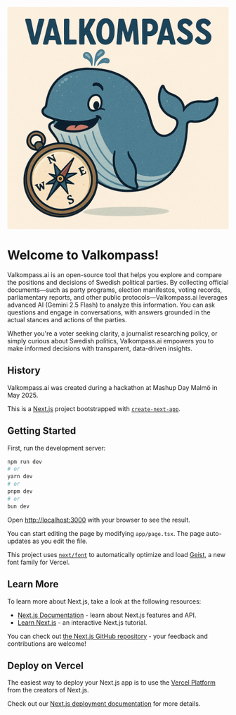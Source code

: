 ![Valkompass Logo](images/valkompass_image.png)

# Welcome to Valkompass!

Valkompass.ai is an open-source tool that helps you explore and compare the positions and decisions of Swedish political parties. By collecting official documents—such as party programs, election manifestos, voting records, parliamentary reports, and other public protocols—Valkompass.ai leverages advanced AI (Gemini 2.5 Flash) to analyze this information. You can ask questions and engage in conversations, with answers grounded in the actual stances and actions of the parties.

Whether you're a voter seeking clarity, a journalist researching policy, or simply curious about Swedish politics, Valkompass.ai empowers you to make informed decisions with transparent, data-driven insights.

## History
Valkompass.ai was created during a hackathon at Mashup Day Malmö in May 2025.

This is a [Next.js](https://nextjs.org) project bootstrapped with [`create-next-app`](https://nextjs.org/docs/app/api-reference/cli/create-next-app).

## Getting Started

First, run the development server:

```bash
npm run dev
# or
yarn dev
# or
pnpm dev
# or
bun dev
```

Open [http://localhost:3000](http://localhost:3000) with your browser to see the result.

You can start editing the page by modifying `app/page.tsx`. The page auto-updates as you edit the file.

This project uses [`next/font`](https://nextjs.org/docs/app/building-your-application/optimizing/fonts) to automatically optimize and load [Geist](https://vercel.com/font), a new font family for Vercel.

## Learn More

To learn more about Next.js, take a look at the following resources:

- [Next.js Documentation](https://nextjs.org/docs) - learn about Next.js features and API.
- [Learn Next.js](https://nextjs.org/learn) - an interactive Next.js tutorial.

You can check out [the Next.js GitHub repository](https://github.com/vercel/next.js) - your feedback and contributions are welcome!

## Deploy on Vercel

The easiest way to deploy your Next.js app is to use the [Vercel Platform](https://vercel.com/new?utm_medium=default-template&filter=next.js&utm_source=create-next-app&utm_campaign=create-next-app-readme) from the creators of Next.js.

Check out our [Next.js deployment documentation](https://nextjs.org/docs/app/building-your-application/deploying) for more details.
